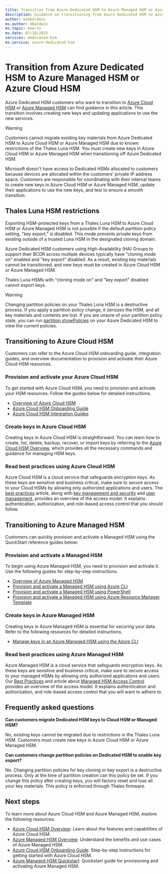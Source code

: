 ```yaml
---
title: Transition from Azure Dedicated HSM to Azure Managed HSM or Azure Cloud HSM
description: Guidance on transitioning from Azure Dedicated HSM to Azure Managed HSM or Azure Cloud HSM, including restrictions, onboarding steps, and best practices.
author: msmbaldwin
ms.author: mbaldwin
ms.topic: how-to
ms.date: 07/28/2025
services: dedicated-hsm
ms.service: azure-dedicated-hsm
---
```


# Transition from Azure Dedicated HSM to Azure Managed HSM or Azure Cloud HSM

Azure Dedicated HSM customers who want to transition to [Azure Cloud HSM](../cloud-hsm/overview.md) or [Azure Managed HSM](../key-vault/managed-hsm/overview.md) can find guidance in this article. This transition involves creating new keys and updating applications to use the new services.

> [!WARNING]
> Customers cannot migrate existing key materials from Azure Dedicated HSM to Azure Cloud HSM or Azure Managed HSM due to known restrictions of the Thales Luna HSM. You must create new keys in Azure Cloud HSM or Azure Managed HSM when transitioning off Azure Dedicated HSM.

Microsoft doesn't have access to Dedicated HSMs allocated to customers because devices are allocated within the customers' private IP address space. Customers are responsible for coordinating with their internal teams to create new keys in Azure Cloud HSM or Azure Managed HSM, update their applications to use the new keys, and test to ensure a smooth transition.

## Thales Luna HSM restrictions

Exporting HSM-protected keys from a Thales Luna HSM to Azure Cloud HSM or Azure Managed HSM is not possible if the default partition policy setting, "key export," is disabled. This mode prevents private keys from existing outside of a trusted Luna HSM in the designated cloning domain.

Azure Dedicated HSM customers using High-Availability (HA) Groups to support their BCDR across multiple devices typically have "cloning mode on" enabled and "key export" disabled. As a result, existing key materials cannot be transitioned, and new keys must be created in Azure Cloud HSM or Azure Managed HSM.

Thales Luna HSMs with "cloning mode on" and "key export" disabled cannot export keys.

> [!WARNING]
> Changing partition policies on your Thales Luna HSM is a destructive process. If you apply a partition policy change, it zeroizes the HSM, and all key materials and contents are lost. If you are unsure of your partition policy state, you can run [partition showPolicies](https://thalesdocs.com/gphsm/luna/7/docs/network/Content/lunash/commands/partition/partition_showpolicies.htm) on your Azure Dedicated HSM to view the current policies.

## Transitioning to Azure Cloud HSM

Customers can refer to the Azure Cloud HSM onboarding guide, integration guides, and overview documentation to provision and activate their Azure Cloud HSM resources.

### Provision and activate your Azure Cloud HSM

To get started with Azure Cloud HSM, you need to provision and activate your HSM resources. Follow the guides below for detailed instructions.

- [Overview of Azure Cloud HSM](../cloud-hsm/overview.md)
- [Azure Cloud HSM Onboarding Guide](https://github.com/microsoft/MicrosoftAzureCloudHSM/blob/main/OnboardingGuides/Azure%20Cloud%20HSM%20Onboarding.pdf)
- [Azure Cloud HSM Integration Guides](https://github.com/microsoft/MicrosoftAzureCloudHSM/tree/main/IntegrationGuides)

### Create keys in Azure Cloud HSM

Creating keys in Azure Cloud HSM is straightforward. You can learn how to create, list, delete, backup, recover, or import keys by referring to the [Azure Cloud HSM Overview](../cloud-hsm/overview.md), which provides all the necessary commands and guidance for managing HSM keys.

### Read best practices using Azure Cloud HSM

Azure Cloud HSM is a cloud service that safeguards encryption keys. As these keys are sensitive and business critical, make sure to secure access to your Cloud HSMs by allowing only authorized applications and users. The [best practices](/azure/cloud-hsm/secure-cloud-hsm) article, along with [key management and security](/azure/cloud-hsm/key-management) and [user management](/azure/cloud-hsm/user-management), provides an overview of the access model. It explains authentication, authorization, and role-based access control that you should follow.

## Transitioning to Azure Managed HSM

Customers can quickly provision and activate a Managed HSM using the QuickStart reference guides below:

### Provision and activate a Managed HSM

To begin using Azure Managed HSM, you need to provision and activate it. Use the following guides for step-by-step instructions.

- [Overview of Azure Managed HSM](../key-vault/managed-hsm/overview.md)
- [Provision and activate a Managed HSM using Azure CLI](../key-vault/managed-hsm/quick-create-cli.md)
- [Provision and activate a Managed HSM using PowerShell](../key-vault/managed-hsm/quick-create-powershell.md)
- [Provision and activate a Managed HSM using Azure Resource Manager Template](../key-vault/managed-hsm/quick-create-template.md)

### Create keys in Azure Managed HSM

Creating keys in Azure Managed HSM is essential for securing your data. Refer to the following resources for detailed instructions.

- [Manage keys in an Azure Managed HSM using the Azure CLI](../key-vault/managed-hsm/key-management.md)

### Read best practices using Azure Managed HSM

Azure Managed HSM is a cloud service that safeguards encryption keys. As these keys are sensitive and business critical, make sure to secure access to your managed HSMs by allowing only authorized applications and users. Our [Best Practices](/azure/key-vault/managed-hsm/best-practices) and article about [Managed HSM Access Control](/azure/key-vault/managed-hsm/access-control) provides an overview of the access model. It explains authentication and authorization, and role-based access control that you will want to adhere to.

## Frequently asked questions

**Can customers migrate Dedicated HSM keys to Cloud HSM or Managed HSM?**

No, existing keys cannot be migrated due to restrictions in the Thales Luna HSM. Customers must create new keys in Azure Cloud HSM or Azure Managed HSM.

**Can customers change partition policies on Dedicated HSM to enable key export?**

No. Changing partition policies for key cloning or key export is a destructive process. Only at the time of partition creation can this policy be set. If you change this policy after creating keys, you will factory reset and lose all your key materials. This policy is enforced through Thales firmware.

## Next steps

To learn more about Azure Cloud HSM and Azure Managed HSM, explore the following resources:

- [Azure Cloud HSM Overview](../cloud-hsm/overview.md): Learn about the features and capabilities of Azure Cloud HSM.
- [Azure Managed HSM Overview](../key-vault/managed-hsm/overview.md): Understand the benefits and use cases of Azure Managed HSM.
- [Azure Cloud HSM Onboarding Guide](https://github.com/microsoft/MicrosoftAzureCloudHSM/blob/main/OnboardingGuides/Azure%20Cloud%20HSM%20Onboarding.pdf): Step-by-step instructions for getting started with Azure Cloud HSM.
- [Azure Managed HSM Quickstart](../key-vault/managed-hsm/quick-create-cli.md): Quickstart guide for provisioning and activating Azure Managed HSM.


